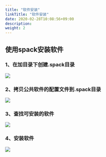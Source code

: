 ```yaml
---
title: "软件安装"
linkTitle: "软件安装"
date: 2020-02-28T10:08:56+09:00
description:
weight: 2
---
```


## 使用spack安装软件

### 1、在加目录下创建.spack目录

![](../_images/spack-root.png)

### 2、拷贝公共软件的配置文件到.spack目录

![](../_images/spack-config.png)


### 3、查找可安装的软件

![](../_images/spack-find-soft.png)

### 4、安装软件

![](../_images/spack-install-soft.png)


